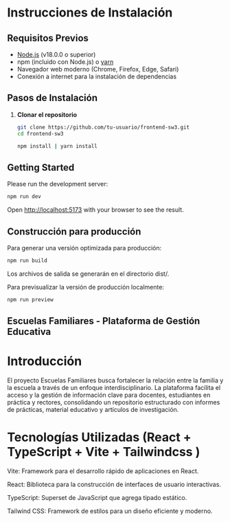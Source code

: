 # Instrucciones de Instalación

## Requisitos Previos

- [Node.js](https://nodejs.org/) (v18.0.0 o superior)
- npm (incluido con Node.js) o [yarn](https://yarnpkg.com/)
- Navegador web moderno (Chrome, Firefox, Edge, Safari)
- Conexión a internet para la instalación de dependencias

## Pasos de Instalación

1. **Clonar el repositorio**

   ```bash
   git clone https://github.com/tu-usuario/frontend-sw3.git
   cd frontend-sw3

   npm install | yarn install
   ```

## Getting Started

Please run the development server:

```bash
npm run dev
```

Open [http://localhost:5173](http://localhost:5173) with your browser to see the result.

## Construcción para producción

Para generar una versión optimizada para producción:

```bash
npm run build
```

Los archivos de salida se generarán en el directorio dist/.

Para previsualizar la versión de producción localmente:

```bash
npm run preview
```

## Escuelas Familiares - Plataforma de Gestión Educativa

# Introducción

El proyecto Escuelas Familiares busca fortalecer la relación entre la familia y la escuela a través de un enfoque interdisciplinario. La plataforma facilita el acceso y la gestión de información clave para docentes, estudiantes en práctica y rectores, consolidando un repositorio estructurado con informes de prácticas, material educativo y artículos de investigación.

# Tecnologías Utilizadas (React + TypeScript + Vite + Tailwindcss )

Vite: Framework para el desarrollo rápido de aplicaciones en React.

React: Biblioteca para la construcción de interfaces de usuario interactivas.

TypeScript: Superset de JavaScript que agrega tipado estático.

Tailwind CSS: Framework de estilos para un diseño eficiente y moderno.

